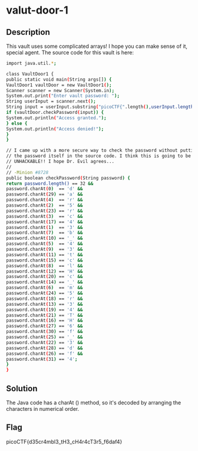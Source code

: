 # valut-door-1

## Description

This vault uses some complicated arrays! I hope you can make sense of it, special agent. The source code for this vault is here:

``` bash
import java.util.*;

class VaultDoor1 {
public static void main(String args[]) {
VaultDoor1 vaultDoor = new VaultDoor1();
Scanner scanner = new Scanner(System.in);
System.out.print("Enter vault password: ");
String userInput = scanner.next();
String input = userInput.substring("picoCTF{".length(),userInput.length()-1);
if (vaultDoor.checkPassword(input)) {
System.out.println("Access granted.");
} else {
System.out.println("Access denied!");
}
}

// I came up with a more secure way to check the password without putting
// the password itself in the source code. I think this is going to be
// UNHACKABLE!! I hope Dr. Evil agrees...
//
// -Minion #8728
public boolean checkPassword(String password) {
return password.length() == 32 &&
password.charAt(0)  == 'd' &&
password.charAt(29) == 'a' &&
password.charAt(4)  == 'r' &&
password.charAt(2)  == '5' &&
password.charAt(23) == 'r' &&
password.charAt(3)  == 'c' &&
password.charAt(17) == '4' &&
password.charAt(1)  == '3' &&
password.charAt(7)  == 'b' &&
password.charAt(10) == '_' &&
password.charAt(5)  == '4' &&
password.charAt(9)  == '3' &&
password.charAt(11) == 't' &&
password.charAt(15) == 'c' &&
password.charAt(8)  == 'l' &&
password.charAt(12) == 'H' &&
password.charAt(20) == 'c' &&
password.charAt(14) == '_' &&
password.charAt(6)  == 'm' &&
password.charAt(24) == '5' &&
password.charAt(18) == 'r' &&
password.charAt(13) == '3' &&
password.charAt(19) == '4' &&
password.charAt(21) == 'T' &&
password.charAt(16) == 'H' &&
password.charAt(27) == '6' &&
password.charAt(30) == 'f' &&
password.charAt(25) == '_' &&
password.charAt(22) == '3' &&
password.charAt(28) == 'd' &&
password.charAt(26) == 'f' &&
password.charAt(31) == '4';
}
}
```
## Solution

​The Java code has a charAt () method, so it's decoded by arranging the characters in numerical order.

## Flag

picoCTF{d35cr4mbl3_tH3_cH4r4cT3r5_f6daf4}
